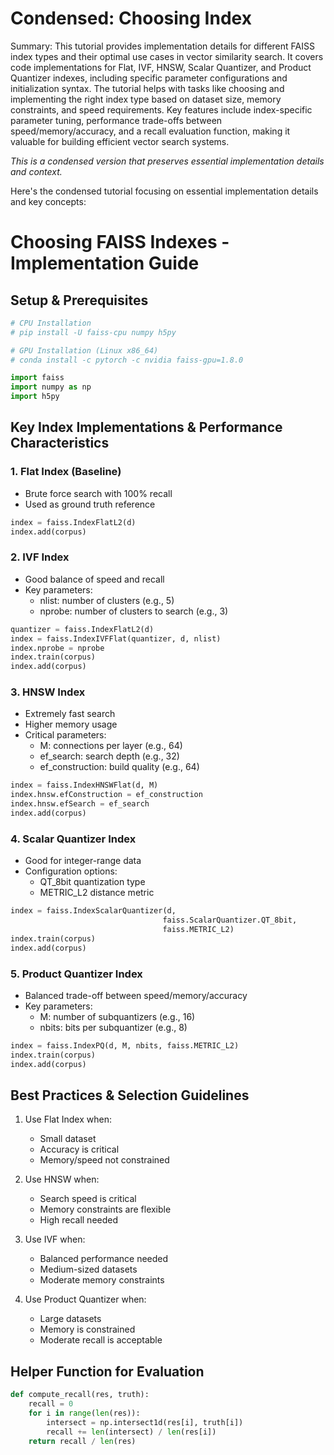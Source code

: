 # Condensed: Choosing Index

Summary: This tutorial provides implementation details for different FAISS index types and their optimal use cases in vector similarity search. It covers code implementations for Flat, IVF, HNSW, Scalar Quantizer, and Product Quantizer indexes, including specific parameter configurations and initialization syntax. The tutorial helps with tasks like choosing and implementing the right index type based on dataset size, memory constraints, and speed requirements. Key features include index-specific parameter tuning, performance trade-offs between speed/memory/accuracy, and a recall evaluation function, making it valuable for building efficient vector search systems.

*This is a condensed version that preserves essential implementation details and context.*

Here's the condensed tutorial focusing on essential implementation details and key concepts:

# Choosing FAISS Indexes - Implementation Guide

## Setup & Prerequisites

```python
# CPU Installation
# pip install -U faiss-cpu numpy h5py

# GPU Installation (Linux x86_64)
# conda install -c pytorch -c nvidia faiss-gpu=1.8.0

import faiss
import numpy as np
import h5py
```

## Key Index Implementations & Performance Characteristics

### 1. Flat Index (Baseline)
- Brute force search with 100% recall
- Used as ground truth reference

```python
index = faiss.IndexFlatL2(d)
index.add(corpus)
```

### 2. IVF Index
- Good balance of speed and recall
- Key parameters:
  - nlist: number of clusters (e.g., 5)
  - nprobe: number of clusters to search (e.g., 3)

```python
quantizer = faiss.IndexFlatL2(d)
index = faiss.IndexIVFFlat(quantizer, d, nlist)
index.nprobe = nprobe
index.train(corpus)
index.add(corpus)
```

### 3. HNSW Index
- Extremely fast search
- Higher memory usage
- Critical parameters:
  - M: connections per layer (e.g., 64)
  - ef_search: search depth (e.g., 32)
  - ef_construction: build quality (e.g., 64)

```python
index = faiss.IndexHNSWFlat(d, M)
index.hnsw.efConstruction = ef_construction
index.hnsw.efSearch = ef_search
index.add(corpus)
```

### 4. Scalar Quantizer Index
- Good for integer-range data
- Configuration options:
  - QT_8bit quantization type
  - METRIC_L2 distance metric

```python
index = faiss.IndexScalarQuantizer(d, 
                                  faiss.ScalarQuantizer.QT_8bit,
                                  faiss.METRIC_L2)
index.train(corpus)
index.add(corpus)
```

### 5. Product Quantizer Index
- Balanced trade-off between speed/memory/accuracy
- Key parameters:
  - M: number of subquantizers (e.g., 16)
  - nbits: bits per subquantizer (e.g., 8)

```python
index = faiss.IndexPQ(d, M, nbits, faiss.METRIC_L2)
index.train(corpus)
index.add(corpus)
```

## Best Practices & Selection Guidelines

1. Use Flat Index when:
   - Small dataset
   - Accuracy is critical
   - Memory/speed not constrained

2. Use HNSW when:
   - Search speed is critical
   - Memory constraints are flexible
   - High recall needed

3. Use IVF when:
   - Balanced performance needed
   - Medium-sized datasets
   - Moderate memory constraints

4. Use Product Quantizer when:
   - Large datasets
   - Memory is constrained
   - Moderate recall is acceptable

## Helper Function for Evaluation
```python
def compute_recall(res, truth):
    recall = 0
    for i in range(len(res)):
        intersect = np.intersect1d(res[i], truth[i])
        recall += len(intersect) / len(res[i])
    return recall / len(res)
```